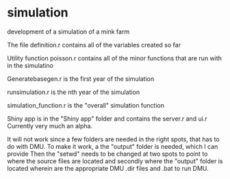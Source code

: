 # simulation
development of a simulation of a mink farm

The file definition.r contains all of the variables created so far

Utility function poisson.r contains all of the minor functions that are run with
in the simulatino

Generatebasegen.r is the first year of the simulation

runsimulation.r is the nth year of the simulation

simulation_function.r is the "overall" simulation function

Shiny app is in the "Shiny app" folder and contains the server.r and ui.r 
Currently very much an alpha. 

It will not work since a few folders are needed in the right spots, that has to do 
with DMU. To make it work, a the "output" folder is needed, which I can provide
Then the "setwd" needs to be changed at two spots to point to where the source 
files are located and secondly where the "output" folder is located wherein are the 
appropriate DMU .dir files and .bat to run DMU.
